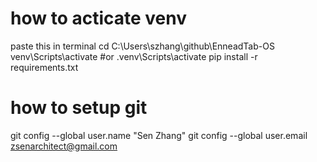 # how to acticate venv
paste this in terminal
cd C:\Users\szhang\github\EnneadTab-OS
venv\Scripts\activate #or
.venv\Scripts\activate 
pip install -r requirements.txt



# how to setup git
git config --global user.name "Sen Zhang"
git config --global user.email zsenarchitect@gmail.com